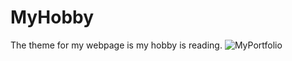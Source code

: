 # MyHobby
The theme for my webpage is my hobby is reading.
![MyPortfolio](https://github.com/MaduVish/MyHobby/assets/136208781/1725b953-2734-43dd-84e2-cbd8ec03e25c)
